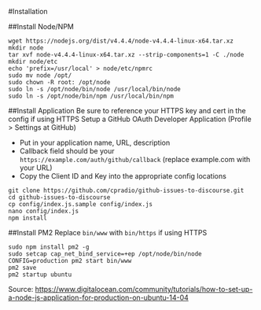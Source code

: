 #Installation

##Install Node/NPM
```
wget https://nodejs.org/dist/v4.4.4/node-v4.4.4-linux-x64.tar.xz
mkdir node
tar xvf node-v4.4.4-linux-x64.tar.xz --strip-components=1 -C ./node
mkdir node/etc
echo 'prefix=/usr/local' > node/etc/npmrc
sudo mv node /opt/
sudo chown -R root: /opt/node
sudo ln -s /opt/node/bin/node /usr/local/bin/node
sudo ln -s /opt/node/bin/npm /usr/local/bin/npm
```

##Install Application
Be sure to reference your HTTPS key and cert in the config if using HTTPS
Setup a GitHub OAuth Developer Application (Profile > Settings at GitHub)
* Put in your application name, URL, description
* Callback field should be your `https://example.com/auth/github/callback` (replace example.com with your URL)
* Copy the Client ID and Key into the appropriate config locations
```
git clone https://github.com/cpradio/github-issues-to-discourse.git
cd github-issues-to-discourse
cp config/index.js.sample config/index.js
nano config/index.js
npm install
```

##Install PM2
Replace `bin/www` with `bin/https` if using HTTPS
```
sudo npm install pm2 -g
sudo setcap cap_net_bind_service=+ep /opt/node/bin/node
CONFIG=production pm2 start bin/www
pm2 save
pm2 startup ubuntu
```

Source: https://www.digitalocean.com/community/tutorials/how-to-set-up-a-node-js-application-for-production-on-ubuntu-14-04